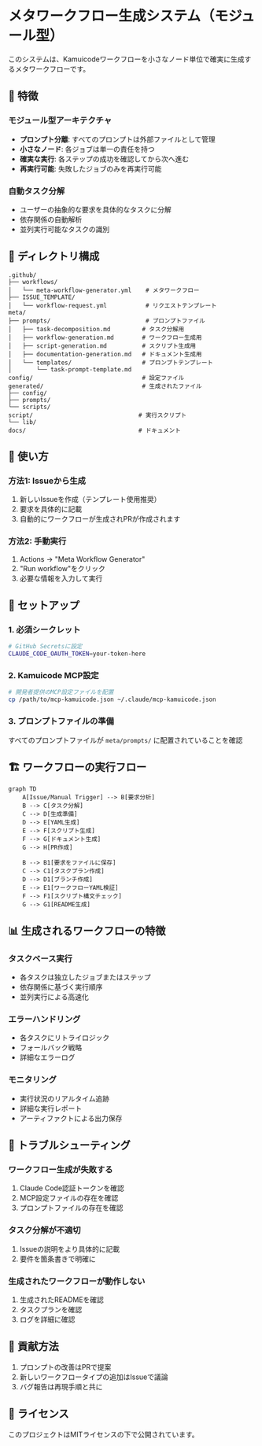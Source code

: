 # メタワークフロー生成システム（モジュール型）

このシステムは、Kamuicodeワークフローを小さなノード単位で確実に生成するメタワークフローです。

## 🎯 特徴

### モジュール型アーキテクチャ
- **プロンプト分離**: すべてのプロンプトは外部ファイルとして管理
- **小さなノード**: 各ジョブは単一の責任を持つ
- **確実な実行**: 各ステップの成功を確認してから次へ進む
- **再実行可能**: 失敗したジョブのみを再実行可能

### 自動タスク分解
- ユーザーの抽象的な要求を具体的なタスクに分解
- 依存関係の自動解析
- 並列実行可能なタスクの識別

## 📁 ディレクトリ構成

```
.github/
├── workflows/
│   └── meta-workflow-generator.yml    # メタワークフロー
├── ISSUE_TEMPLATE/
│   └── workflow-request.yml           # リクエストテンプレート
meta/
├── prompts/                           # プロンプトファイル
│   ├── task-decomposition.md         # タスク分解用
│   ├── workflow-generation.md        # ワークフロー生成用
│   ├── script-generation.md          # スクリプト生成用
│   ├── documentation-generation.md   # ドキュメント生成用
│   └── templates/                    # プロンプトテンプレート
│       └── task-prompt-template.md
config/                               # 設定ファイル
generated/                            # 生成されたファイル
├── config/
├── prompts/
└── scripts/
script/                              # 実行スクリプト
└── lib/
docs/                                # ドキュメント
```

## 🚀 使い方

### 方法1: Issueから生成
1. 新しいIssueを作成（テンプレート使用推奨）
2. 要求を具体的に記載
3. 自動的にワークフローが生成されPRが作成されます

### 方法2: 手動実行
1. Actions → "Meta Workflow Generator"
2. "Run workflow"をクリック
3. 必要な情報を入力して実行

## 🔧 セットアップ

### 1. 必須シークレット
```bash
# GitHub Secretsに設定
CLAUDE_CODE_OAUTH_TOKEN=your-token-here
```

### 2. Kamuicode MCP設定
```bash
# 開発者提供のMCP設定ファイルを配置
cp /path/to/mcp-kamuicode.json ~/.claude/mcp-kamuicode.json
```

### 3. プロンプトファイルの準備
すべてのプロンプトファイルが `meta/prompts/` に配置されていることを確認

## 🏗️ ワークフローの実行フロー

```mermaid
graph TD
    A[Issue/Manual Trigger] --> B[要求分析]
    B --> C[タスク分解]
    C --> D[生成準備]
    D --> E[YAML生成]
    E --> F[スクリプト生成]
    F --> G[ドキュメント生成]
    G --> H[PR作成]
    
    B --> B1[要求をファイルに保存]
    C --> C1[タスクプラン作成]
    D --> D1[ブランチ作成]
    E --> E1[ワークフローYAML検証]
    F --> F1[スクリプト構文チェック]
    G --> G1[README生成]
```

## 📊 生成されるワークフローの特徴

### タスクベース実行
- 各タスクは独立したジョブまたはステップ
- 依存関係に基づく実行順序
- 並列実行による高速化

### エラーハンドリング
- 各タスクにリトライロジック
- フォールバック戦略
- 詳細なエラーログ

### モニタリング
- 実行状況のリアルタイム追跡
- 詳細な実行レポート
- アーティファクトによる出力保存

## 🐛 トラブルシューティング

### ワークフロー生成が失敗する
1. Claude Code認証トークンを確認
2. MCP設定ファイルの存在を確認
3. プロンプトファイルの存在を確認

### タスク分解が不適切
1. Issueの説明をより具体的に記載
2. 要件を箇条書きで明確に

### 生成されたワークフローが動作しない
1. 生成されたREADMEを確認
2. タスクプランを確認
3. ログを詳細に確認

## 🤝 貢献方法

1. プロンプトの改善はPRで提案
2. 新しいワークフロータイプの追加はIssueで議論
3. バグ報告は再現手順と共に

## 📝 ライセンス

このプロジェクトはMITライセンスの下で公開されています。